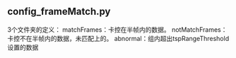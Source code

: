## config_frameMatch.py

3个文件夹的定义：
matchFrames：卡控在半帧内的数据。
notMatchFrames：卡控不在半帧内的数据，未匹配上的。
abnormal：组内超出tspRangeThreshold设置的数据